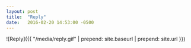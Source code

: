 ```yaml
---
layout: post
title:  "Reply"
date:   2016-02-20 14:53:00 -0500
---
```


![Reply]({{ "/media/reply.gif" | prepend: site.baseurl | prepend: site.url }})
